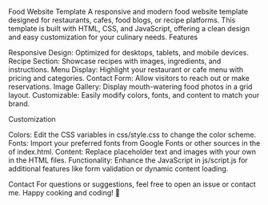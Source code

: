 Food Website Template A responsive and modern food website template designed for restaurants, cafes, food blogs, or recipe platforms. This template is built with HTML, CSS, and JavaScript, offering a clean design and easy customization for your culinary needs. Features

Responsive Design: Optimized for desktops, tablets, and mobile devices. Recipe Section: Showcase recipes with images, ingredients, and instructions. Menu Display: Highlight your restaurant or cafe menu with pricing and categories. Contact Form: Allow visitors to reach out or make reservations. Image Gallery: Display mouth-watering food photos in a grid layout. Customizable: Easily modify colors, fonts, and content to match your brand.

Customization

Colors: Edit the CSS variables in css/style.css to change the color scheme. Fonts: Import your preferred fonts from Google Fonts or other sources in the of index.html. Content: Replace placeholder text and images with your own in the HTML files. Functionality: Enhance the JavaScript in js/script.js for additional features like form validation or dynamic content loading.

Contact For questions or suggestions, feel free to open an issue or contact me. Happy cooking and coding! 🍴